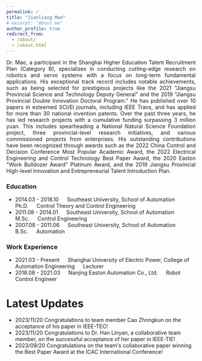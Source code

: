 ```yaml
---
permalink: /
title: "Jianliang Mao"
# excerpt: "About me"
author_profile: true
redirect_from: 
  - /about/
  - /about.html
---
```


<div style="text-align: justify;">
Dr. Mao, a participant in the Shanghai Higher Education Talent Recruitment Plan (Category B), specializes in conducting cutting-edge research on robotics and servo systems with a focus on long-term fundamental applications. His exceptional track record includes notable achievements, such as being selected for prestigious projects like the 2021 "Jiangsu Provincial Science and Technology Deputy General" and the 2019 "Jiangsu Provincial Double Innovation Doctoral Program."
He has published over 10 papers in esteemed SCI/EI journals, including IEEE Trans, and has applied for more than 30 national invention patents. Over the past three years, he has led research projects with a cumulative funding surpassing 3 million yuan. This includes spearheading a National Natural Science Foundation project, three provincial-level research initiatives, and various commissioned projects from enterprises. His outstanding contributions have been recognized through awards such as the 2022 China Control and Decision Conference Most Popular Academic Award, the 2022 Electrical Engineering and Control Technology Best Paper Award, the 2020 Easton "Work Bulldozer Award" Platinum Award, and the 2019 Jiangsu Provincial High-level Innovation and Entrepreneurial Talent Introduction Plan.
</div>

### Education
- 2014.03 - 2018.10   Southeast University, School of Automation   Ph.D.   Control Theory and Control Engineering
- 2011.08 - 2014.01   Southeast University, School of Automation   M.Sc.   Control Engineering
- 2007.08 - 2011.06   Southeast University, School of Automation   B.Sc.   Automation

### Work Experience
- 2021.03 - Present   Shanghai University of Electric Power, College of Automation Engineering   Lecturer
- 2018.08 - 2021.03   Nanjing Easton Automation Co., Ltd.   Robot Control Engineer

# Latest Updates
- 2023/11/20 Congratulations to team member Cao Zhongkun on the acceptance of his paper in IEEE-TEC!
- 2023/11/20 Congratulations to Dr. Han Linyan, a collaborative team member, on the successful acceptance of her paper in IEEE-TIE!
- 2023/09/20 Congratulations on the team's collaborative paper winning the Best Paper Award at the ICAC International Conference!
